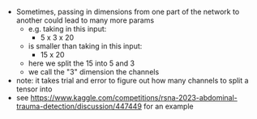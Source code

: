 - Sometimes, passing in dimensions from one part of the network to another could lead to many more params
	- e.g. taking in this input:
		- 5 x 3 x 20
	- is smaller than taking in this input:
		- 15 x 20
	- here we split the 15 into 5 and 3
	- we call the "3" dimension the channels
- note: it takes trial and error to figure out how many channels to split a tensor into
- see https://www.kaggle.com/competitions/rsna-2023-abdominal-trauma-detection/discussion/447449 for an example